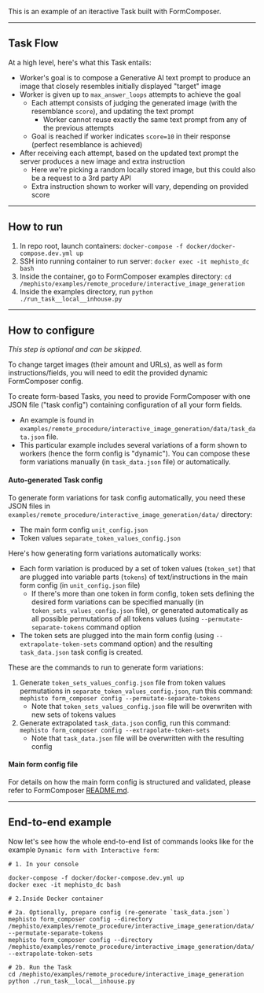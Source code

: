This is an example of an iteractive Task built with FormComposer.

---

## Task Flow

At a high level, here's what this Task entails:

- Worker's goal is to compose a Generative AI text prompt to produce an image that closely resembles initially displayed "target" image
- Worker is given up to `max_answer_loops` attempts to achieve the goal
    - Each attempt consists of judging the generated image (with the resemblance `score`), and updating the text prompt
        - Worker cannot reuse exactly the same text prompt from any of the previous attempts
    - Goal is reached if worker indicates `score=10` in their response (perfect resemblance is achieved)
- After receiving each attempt, based on the updated text prompt the server produces a new image and extra instruction
    - Here we're picking a random locally stored image, but this could also be a request to a 3rd party API
    - Extra instruction shown to worker will vary, depending on provided score

-----

## How to run

1. In repo root, launch containers: `docker-compose -f docker/docker-compose.dev.yml up`
2. SSH into running container to run server: `docker exec -it mephisto_dc bash`
3. Inside the container, go to FormComposer examples directory: `cd /mephisto/examples/remote_procedure/interactive_image_generation`
4. Inside the examples directory, run `python ./run_task__local__inhouse.py`

---

## How to configure

_This step is optional and can be skipped._

To change target images (their amount and URLs), as well as form instructions/fields,
you will need to edit the provided dynamic FormComposer config.

To create form-based Tasks, you need to provide FormComposer with one JSON file ("task config") containing  configuration of all your form fields.
- An example is found in `examples/remote_procedure/interactive_image_generation/data/task_data.json` file.
- This particular example includes several variations of a form shown to workers (hence the form config is "dynamic"). You can compose these form variations manually (in `task_data.json` file) or automatically.

#### Auto-generated Task config

To generate form variations for task config automatically, you need these JSON files in `examples/remote_procedure/interactive_image_generation/data/` directory:
- The main form config `unit_config.json`
- Token values `separate_token_values_config.json`

Here's how generating form variations automatically works:
- Each form variation is produced by a set of token values (`token_set`) that are plugged into variable parts (`tokens`) of text/instructions in the main form config (in `unit_config.json` file)
    - If there's more than one token in form config, token sets defining the desired form variations can be specified manually (in `token_sets_values_config.json` file), or generated automatically as all possible permutations of all tokens values (using `--permutate-separate-tokens` command option
- The token sets are plugged into the main form config (using `--extrapolate-token-sets` command option) and the resulting `task_data.json` task config is created.

These are the commands to run to generate form variations:
1. Generate `token_sets_values_config.json` file from token values permutations in `separate_token_values_config.json`, run this command: `mephisto form_composer config --permutate-separate-tokens`
    - Note that `token_sets_values_config.json` file will be overwriten with new sets of tokens values
2. Generate extrapolated `task_data.json` config, run this command: `mephisto form_composer config --extrapolate-token-sets`
    - Note that `task_data.json` file will be overwritten with the resulting config

#### Main form config file

For details on how the main form config is structured and validated, please refer to FormComposer [README.md](/mephisto/generators/form_composer/README.md).

---

## End-to-end example

Now let's see how the whole end-to-end list of commands looks like for the example `Dynamic form with Interactive form`:

```shell
# 1. In your console

docker-compose -f docker/docker-compose.dev.yml up
docker exec -it mephisto_dc bash

# 2.Inside Docker container

# 2a. Optionally, prepare config (re-generate `task_data.json`)
mephisto form_composer config --directory /mephisto/examples/remote_procedure/interactive_image_generation/data/ --permutate-separate-tokens
mephisto form_composer config --directory /mephisto/examples/remote_procedure/interactive_image_generation/data/ --extrapolate-token-sets

# 2b. Run the Task
cd /mephisto/examples/remote_procedure/interactive_image_generation
python ./run_task__local__inhouse.py
```
